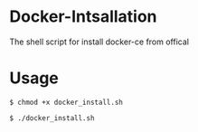 # Docker-Intsallation
The shell script for install docker-ce from offical


# Usage

<code>$ chmod +x docker_install.sh</code>

<code>$ ./docker_install.sh</code>
